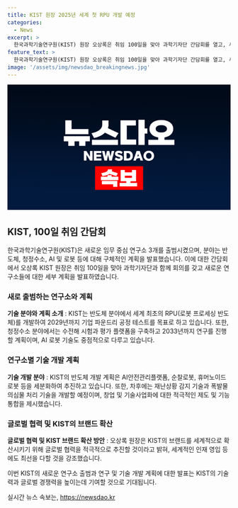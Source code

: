 ```yaml
---
title: KIST 원장 2025년 세계 첫 RPU 개발 예정
categories:
  - News
excerpt: >
  한국과학기술연구원(KIST) 원장 오상록은 취임 100일을 맞아 과학기자단 간담회를 열고, 새롭게 출범하는 임무중심연구소 3개를 소개했다. 반도체, 청정수소, AI·로봇 분야에 대한 연구 계획을 상세히 밝혔으며, 글로벌 협력과 인재 영입 등을 강조하며 KIST의 미래 계획을 소개했다. 반도체 분야에서는 세계최초 RPU(로봇 프로세싱 반도체)를 개발하고, 청정수소와 AI·로봇 기술에서도 향후 계획을 밝혔다. KIST의 미래에 대한 구체적인 비전을 제시하며, 글로벌 혁신과 인재 유치에 주력할 것이라 강조했다.
feature_text: >
  한국과학기술연구원(KIST) 원장 오상록은 취임 100일을 맞아 과학기자단 간담회를 열고, 새롭게 출범하는 임무중심연구소 3개를 소개했다. 반도체, 청정수소, AI·로봇 분야에 대한 연구 계획을 상세히 밝혔으며, 글로벌 협력과 인재 영입 등을 강조하며 KIST의 미래 계획을 소개했다. 반도체 분야에서는 세계최초 RPU(로봇 프로세싱 반도체)를 개발하고, 청정수소와 AI·로봇 기술에서도 향후 계획을 밝혔다. KIST의 미래에 대한 구체적인 비전을 제시하며, 글로벌 혁신과 인재 유치에 주력할 것이라 강조했다.
image: '/assets/img/newsdao_breakingnews.jpg'
---
```


<p><img src="/assets/img/newsdao_breakingnews.jpg" alt="ranknews 속보" /></p>

<h2 data-ke-size="size26">KIST, 100일 취임 간담회</h2>

<p data-ke-size="size16">한국과학기술연구원(KIST)은 새로운 임무 중심 연구소 3개를 출범시켰으며, 분야는 반도체, 청정수소, AI 및 로봇 등에 대해 구체적인 계획을 발표했습니다. 이에 대한 간담회에서 오상록 KIST 원장은 취임 100일을 맞아 과학기자단과 함께 회의를 갖고 새로운 연구소들에 대한 세부 계획을 발표하였습니다.</p>

<h3>새로 출범하는 연구소와 계획</h3>

<p data-ke-size="size16"><b>기술 분야와 계획 소개</b> : KIST는 반도체 분야에서 세계 최초의 RPU(로봇 프로세싱 반도체)를 개발하여 2029년까지 기업 파운드리 공정 테스트를 목표로 하고 있습니다. 또한, 청정수소 분야에서는 수전해 시험과 평가 플랫폼을 구축하고 2033년까지 연구를 진행할 계획이며, AI 로봇 기술도 중점적으로 다루고 있습니다.</p>

<h3>연구소별 기술 개발 계획</h3>

<p data-ke-size="size16"><b>기술 개발 분야</b> : KIST의 반도체 개발 계획은 AI안전관리플랫폼, 순찰로봇, 휴머노이드로봇 등을 세분화하여 추진하고 있습니다. 또한, 차후에는 재난상황 감지 기술과 폭발물 의심물 처리 기술을 개발할 예정이며, 창업 및 기술사업화에 대한 적극적인 제도 및 기능 통합을 제시했습니다.</p>

<h3>글로벌 협력 및 KIST의 브랜드 확산</h3>

<p data-ke-size="size16"><b>글로벌 협력 및 KIST 브랜드 확산 방안</b> : 오상록 원장은 KIST의 브랜드를 세계적으로 확산시키기 위해 글로벌 협력을 적극적으로 추진할 것이라고 밝혀, 세계적인 인재 영입 등에도 최선을 다할 것을 강조했습니다.</p>

<p>이번 KIST의 새로운 연구소 출범과 연구 및 기술 개발 계획에 대한 발표는 KIST의 기술력과 글로벌 경쟁력을 높이는데 기여할 것으로 기대됩니다.</p>
실시간 뉴스 속보는, <a href="https://newsdao.kr" rel="dofollow">https://newsdao.kr</a>


